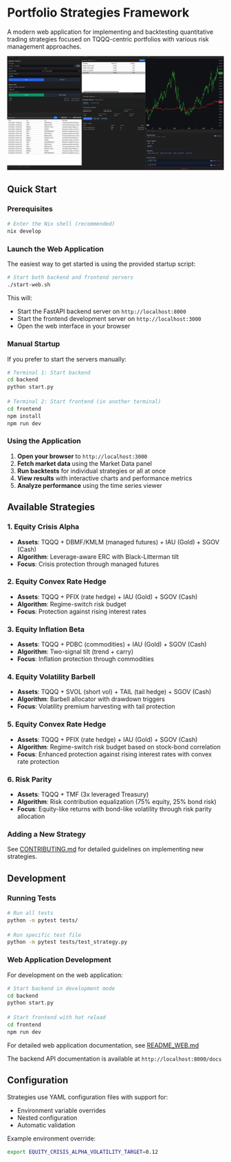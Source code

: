 # Portfolio Strategies Framework

A modern web application for implementing and backtesting quantitative trading strategies focused on TQQQ-centric portfolios with various risk management approaches.

![Demo](public/demo.jpg)

## Quick Start

### Prerequisites

```bash
# Enter the Nix shell (recommended)
nix develop
```

### Launch the Web Application

The easiest way to get started is using the provided startup script:

```bash
# Start both backend and frontend servers
./start-web.sh
```

This will:

- Start the FastAPI backend server on `http://localhost:8000`
- Start the frontend development server on `http://localhost:3000`
- Open the web interface in your browser

### Manual Startup

If you prefer to start the servers manually:

```bash
# Terminal 1: Start backend
cd backend
python start.py

# Terminal 2: Start frontend (in another terminal)
cd frontend
npm install
npm run dev
```

### Using the Application

1. **Open your browser** to `http://localhost:3000`
2. **Fetch market data** using the Market Data panel
3. **Run backtests** for individual strategies or all at once
4. **View results** with interactive charts and performance metrics
5. **Analyze performance** using the time series viewer

## Available Strategies

### 1. Equity Crisis Alpha

- **Assets**: TQQQ + DBMF/KMLM (managed futures) + IAU (Gold) + SGOV (Cash)
- **Algorithm**: Leverage-aware ERC with Black-Litterman tilt
- **Focus**: Crisis protection through managed futures

### 2. Equity Convex Rate Hedge

- **Assets**: TQQQ + PFIX (rate hedge) + IAU (Gold) + SGOV (Cash)
- **Algorithm**: Regime-switch risk budget
- **Focus**: Protection against rising interest rates

### 3. Equity Inflation Beta

- **Assets**: TQQQ + PDBC (commodities) + IAU (Gold) + SGOV (Cash)
- **Algorithm**: Two-signal tilt (trend + carry)
- **Focus**: Inflation protection through commodities

### 4. Equity Volatility Barbell

- **Assets**: TQQQ + SVOL (short vol) + TAIL (tail hedge) + SGOV (Cash)
- **Algorithm**: Barbell allocator with drawdown triggers
- **Focus**: Volatility premium harvesting with tail protection

### 5. Equity Convex Rate Hedge

- **Assets**: TQQQ + PFIX (rate hedge) + IAU (Gold) + SGOV (Cash)
- **Algorithm**: Regime-switch risk budget based on stock-bond correlation
- **Focus**: Enhanced protection against rising interest rates with convex rate protection

### 6. Risk Parity

- **Assets**: TQQQ + TMF (3x leveraged Treasury)
- **Algorithm**: Risk contribution equalization (75% equity, 25% bond risk)
- **Focus**: Equity-like returns with bond-like volatility through risk parity allocation

### Adding a New Strategy

See [CONTRIBUTING.md](CONTRIBUTING.md) for detailed guidelines on implementing new strategies.

## Development

### Running Tests

```bash
# Run all tests
python -m pytest tests/

# Run specific test file
python -m pytest tests/test_strategy.py
```

### Web Application Development

For development on the web application:

```bash
# Start backend in development mode
cd backend
python start.py

# Start frontend with hot reload
cd frontend
npm run dev
```

For detailed web application documentation, see [README_WEB.md](README_WEB.md)

The backend API documentation is available at `http://localhost:8000/docs`

## Configuration

Strategies use YAML configuration files with support for:

- Environment variable overrides
- Nested configuration
- Automatic validation

Example environment override:

```bash
export EQUITY_CRISIS_ALPHA_VOLATILITY_TARGET=0.12
```
